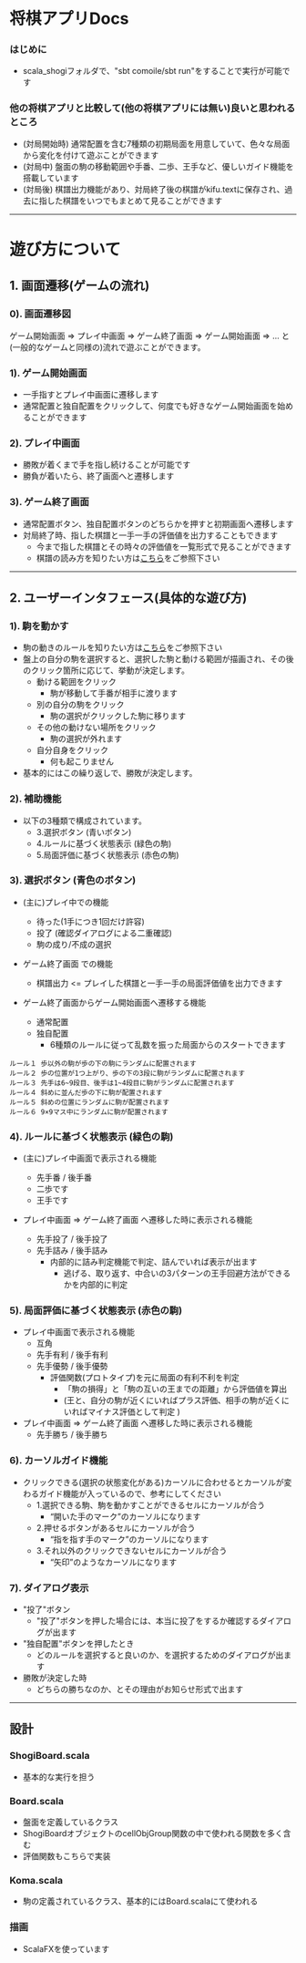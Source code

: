 # 将棋アプリDocs

### はじめに
- scala_shogiフォルダで、"sbt comoile/sbt run"をすることで実行が可能です

### 他の将棋アプリと比較して(他の将棋アプリには無い)良いと思われるところ
- (対局開始時) 通常配置を含む7種類の初期局面を用意していて、色々な局面から変化を付けて遊ぶことができます
- (対局中) 盤面の駒の移動範囲や手番、二歩、王手など、優しいガイド機能を搭載しています
- (対局後) 棋譜出力機能があり、対局終了後の棋譜がkifu.textに保存され、過去に指した棋譜をいつでもまとめて見ることができます

------------

# 遊び方について

## 1. 画面遷移(ゲームの流れ)

### 0). 画面遷移図
ゲーム開始画面 => プレイ中画面 => ゲーム終了画面 =>  ゲーム開始画面 => …   と
(一般的なゲームと同様の)流れで遊ぶことができます。

### 1). ゲーム開始画面
- 一手指すとプレイ中画面に遷移します
- 通常配置と独自配置をクリックして、何度でも好きなゲーム開始画面を始めることができます

### 2). プレイ中画面
- 勝敗が着くまで手を指し続けることが可能です
- 勝負が着いたら、終了画面へと遷移します

### 3). ゲーム終了画面
- 通常配置ボタン、独自配置ボタンのどちらかを押すと初期画面へ遷移します
- 対局終了時、指した棋譜と一手一手の評価値を出力することもできます
	- 今まで指した棋譜とその時々の評価値を一覧形式で見ることができます
	- 棋譜の読み方を知りたい方は[こちら](http://www.shogi.or.jp/faq/kihuhyouki.html "タイトル")をご参照下さい

------------
   
## 2. ユーザーインタフェース(具体的な遊び方)

### 1). 駒を動かす
- 駒の動きのルールを知りたい方は[こちら](https://www.jti.co.jp/knowledge/shogi-kids/beginners_guide/howtomove/index.html "タイトル")をご参照下さい
- 盤上の自分の駒を選択すると、選択した駒と動ける範囲が描画され、その後のクリック箇所に応じて、挙動が決定します。
	- 動ける範囲をクリック
    	- 駒が移動して手番が相手に渡ります
	- 別の自分の駒をクリック
		- 駒の選択がクリックした駒に移ります
	- その他の動けない場所をクリック
		- 駒の選択が外れます
	- 自分自身をクリック
		- 何も起こりません
- 基本的にはこの繰り返しで、勝敗が決定します。
    
### 2). 補助機能
- 以下の3種類で構成されています。
	- 3.選択ボタン (青いボタン)
	- 4.ルールに基づく状態表示 (緑色の駒)
	- 5.局面評価に基づく状態表示 (赤色の駒)

### 3). 選択ボタン (青色のボタン)

- (主に)プレイ中での機能
	- 待った(1手につき1回だけ許容)
	- 投了 (確認ダイアログによる二重確認)
	- 駒の成り/不成の選択

- ゲーム終了画面 での機能
   -    棋譜出力  <= プレイした棋譜と一手一手の局面評価値を出力できます

- ゲーム終了画面からゲーム開始画面へ遷移する機能
	- 通常配置
	- 独自配置
		- 6種類のルールに従って乱数を振った局面からのスタートできます

```
ルール１ 歩以外の駒が歩の下の駒にランダムに配置されます
ルール２ 歩の位置が1つ上がり、歩の下の3段に駒がランダムに配置されます
ルール３ 先手は6~9段目、後手は1~4段目に駒がランダムに配置されます
ルール４ 斜めに並んだ歩の下に駒が配置されます
ルール５ 斜めの位置にランダムに駒が配置されます
ルール６ 9×9マス中にランダムに駒が配置されます
```


### 4). ルールに基づく状態表示 (緑色の駒)
- (主に)プレイ中画面で表示される機能
	- 先手番 / 後手番
	- 二歩です
	- 王手です

- プレイ中画面 => ゲーム終了画面 へ遷移した時に表示される機能
	- 先手投了 / 後手投了
	- 先手詰み / 後手詰み
		- 内部的に詰み判定機能で判定、詰んでいれば表示が出ます
			- 逃げる、取り返す、中合いの3パターンの王手回避方法ができるかを内部的に判定

### 5). 局面評価に基づく状態表示 (赤色の駒)

- プレイ中画面で表示される機能
	- 互角
	- 先手有利 / 後手有利
	- 先手優勢 / 後手優勢
		- 評価関数(プロトタイプ)を元に局面の有利不利を判定
			- 「駒の損得」と「駒の互いの王までの距離」から評価値を算出
			- (王と、自分の駒が近くにいればプラス評価、相手の駒が近くにいればマイナス評価として判定 )
- プレイ中画面 => ゲーム終了画面 へ遷移した時に表示される機能
	- 先手勝ち / 後手勝ち

### 6). カーソルガイド機能
- クリックできる(選択の状態変化がある)カーソルに合わせるとカーソルが変わるガイド機能が入っているので、参考にしてください
    - 1.選択できる駒、駒を動かすことができるセルにカーソルが合う
        - “開いた手のマーク”のカーソルになります
    - 2.押せるボタンがあるセルにカーソルが合う
        - “指を指す手のマーク”のカーソルになります
    - 3.それ以外のクリックできないセルにカーソルが合う
        - “矢印”のようなカーソルになります

### 7). ダイアログ表示
- "投了"ボタン
    - "投了"ボタンを押した場合には、本当に投了をするか確認するダイアログが出ます
- "独自配置"ボタンを押したとき
    - どのルールを選択すると良いのか、を選択するためのダイアログが出ます
- 勝敗が決定した時
    - どちらの勝ちなのか、とその理由がお知らせ形式で出ます

------------

## 設計

### ShogiBoard.scala
- 基本的な実行を担う

### Board.scala
- 盤面を定義しているクラス
- ShogiBoardオブジェクトのcellObjGroup関数の中で使われる関数を多く含む
- 評価関数もこちらで実装

### Koma.scala
- 駒の定義されているクラス、基本的にはBoard.scalaにて使われる

### 描画
- ScalaFXを使っています
